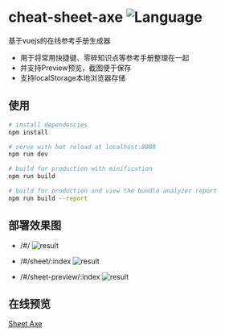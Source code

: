 # cheat-sheet-axe ![Language](https://img.shields.io/badge/language-vuejs-blue.svg?style=flat-square)
基于vuejs的在线参考手册生成器

* 用于将常用快捷键、零碎知识点等参考手册整理在一起
* 并支持Preview预览，截图便于保存
* 支持localStorage本地浏览器存储

## 使用

``` bash
# install dependencies
npm install

# serve with hot reload at localhost:8080
npm run dev

# build for production with minification
npm run build

# build for production and view the bundle analyzer report
npm run build --report
```

## 部署效果图

* /#/
![result](https://raw.githubusercontent.com/v4if/cheat-sheet-axe/master/2017-03-03-160556.png)

* /#/sheet/:index
![result](https://raw.githubusercontent.com/v4if/cheat-sheet-axe/master/2017-03-03-160539.png)

* /#/sheet-preview/:index
![result](https://raw.githubusercontent.com/v4if/cheat-sheet-axe/master/2017-03-03-160523.png)

## 在线预览

[Sheet Axe](https://v4if.github.io/sheet-axe)
